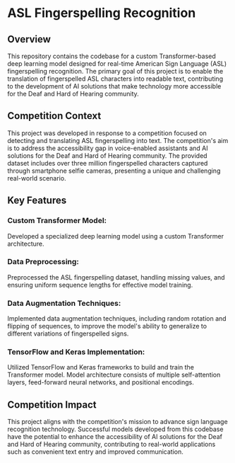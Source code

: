# ASL Fingerspelling Recognition
## Overview
This repository contains the codebase for a custom Transformer-based deep learning model designed for real-time American Sign Language (ASL) fingerspelling recognition. The primary goal of this project is to enable the translation of fingerspelled ASL characters into readable text, contributing to the development of AI solutions that make technology more accessible for the Deaf and Hard of Hearing community.

## Competition Context
This project was developed in response to a competition focused on detecting and translating ASL fingerspelling into text. The competition's aim is to address the accessibility gap in voice-enabled assistants and AI solutions for the Deaf and Hard of Hearing community. The provided dataset includes over three million fingerspelled characters captured through smartphone selfie cameras, presenting a unique and challenging real-world scenario.

## Key Features
### Custom Transformer Model:
  Developed a specialized deep learning model using a custom Transformer architecture.
### Data Preprocessing:

  Preprocessed the ASL fingerspelling dataset, handling missing values, and ensuring uniform sequence lengths for effective model training.
### Data Augmentation Techniques:
  Implemented data augmentation techniques, including random rotation and flipping of sequences, to improve the model's ability to generalize to different variations of fingerspelled signs.

### TensorFlow and Keras Implementation:
  Utilized TensorFlow and Keras frameworks to build and train the Transformer model.
  Model architecture consists of multiple self-attention layers, feed-forward neural networks, and positional encodings.

## Competition Impact
This project aligns with the competition's mission to advance sign language recognition technology. Successful models developed from this codebase have the potential to enhance the accessibility of AI solutions for the Deaf and Hard of Hearing community, contributing to real-world applications such as convenient text entry and improved communication.

